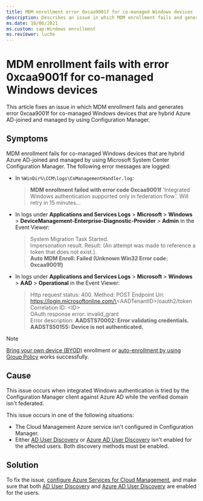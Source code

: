 ```yaml
---
title: MDM enrollment error 0xcaa9001f for co-managed Windows devices
description: Describes an issue in which MDM enrollment fails and generates error 0xcaa9001f for co-managed Windows devices that are hybrid Azure AD-joined and managed by using Configuration Manager.
ms.date: 10/06/2021
ms.custom: sap:Windows enrollment
ms.reviewer: luche
---
```

# MDM enrollment fails with error 0xcaa9001f for co-managed Windows devices

This article fixes an issue in which MDM enrollment fails and generates error 0xcaa9001f for co-managed Windows devices that are hybrid Azure AD-joined and managed by using Configuration Manager.

## Symptoms

MDM enrollment fails for co-managed Windows devices that are hybrid Azure AD-joined and managed by using Microsoft System Center Configuration Manager. The following error messages are logged:

- In `%WinDir%\CCM\logs\CoManagementHandler.log`:

  > **MDM enrollment failed with error code 0xcaa9001f** 'Integrated Windows authentication supported only in federation flow.'. Will retry in 15 minutes...

- In logs under **Applications and Services Logs** > **Microsoft** > **Windows** > **DeviceManagement-Enterprise-Diagnostic-Provider** > **Admin** in the Event Viewer:

  > System Migration Task Started.  
  > Impersonation result. Result: (An attempt was made to reference a token that does not exist.).  
  > **Auto MDM Enroll: Failed (Unknown Win32 Error code: 0xcaa9001f)**

- In logs under **Applications and Services Logs** > **Microsoft** > **Windows** > **AAD** > **Operational** in the Event Viewer:

  > Http request status: 400. Method: POST Endpoint Uri: https://login.microsoftonline.com/\<AADTenantID\>/oauth2/token Correlation ID: \<ID\>  
  > OAuth response error: invalid_grant  
  > Error description: **AADSTS70002: Error validating credentials. AADSTS50155: Device is not authenticated.**

> [!NOTE]
> [Bring your own device (BYOD)](/mem/intune/user-help/enroll-windows-10-device) enrollment or [auto-enrollment by using Group Policy](/windows/client-management/mdm/enroll-a-windows-10-device-automatically-using-group-policy) works successfully.

## Cause

This issue occurs when integrated Windows authentication is tried by the Configuration Manager client against Azure AD while the verified domain isn't federated.

This issue occurs in one of the following situations:

- The Cloud Management Azure service isn't configured in Configuration Manager.
- Either [AD User Discovery](/mem/configmgr/core/servers/deploy/configure/configure-discovery-methods#BKMK_ConfigADDiscGeneral) or [Azure AD User Discovery](/mem/configmgr/core/servers/deploy/configure/configure-discovery-methods#azureaadisc) isn't enabled for the affected users. Both discovery methods must be enabled.

## Solution

To fix the issue, [configure Azure Services for Cloud Management](/mem/configmgr/core/servers/deploy/configure/azure-services-wizard), and make sure that both [AD User Discovery](/mem/configmgr/core/servers/deploy/configure/configure-discovery-methods#BKMK_ConfigADDiscGeneral) and [Azure AD User Discovery](/mem/configmgr/core/servers/deploy/configure/configure-discovery-methods#azureaadisc) are enabled for the users.
